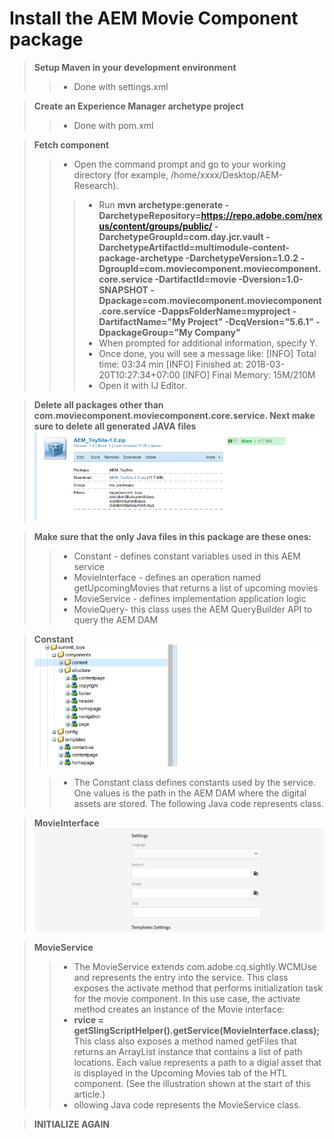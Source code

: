 # Install the AEM Movie Component package
> **Setup Maven in your development environment**
>> - Done with settings.xml
 
> **Create an Experience Manager archetype project**
>> - Done with pom.xml

> **Fetch component**
>> - Open the command prompt and go to your working directory (for example, /home/xxxx/Desktop/AEM-Research).
>>> - Run **mvn archetype:generate -DarchetypeRepository=https://repo.adobe.com/nexus/content/groups/public/ -DarchetypeGroupId=com.day.jcr.vault -DarchetypeArtifactId=multimodule-content-package-archetype -DarchetypeVersion=1.0.2 -DgroupId=com.moviecomponent.moviecomponent.core.service -DartifactId=movie -Dversion=1.0-SNAPSHOT -Dpackage=com.moviecomponent.moviecomponent.core.service -DappsFolderName=myproject -DartifactName="My Project" -DcqVersion="5.6.1" -DpackageGroup="My Company"**
>>> - When prompted for additional information, specify Y.
>>> - Once done, you will see a message like:
[INFO] Total time: 03:34 min
[INFO] Finished at: 2018-03-20T10:27:34+07:00
[INFO] Final Memory: 15M/210M
>>> - Open it with IJ Editor.

> **Delete all packages other than com.moviecomponent.moviecomponent.core.service. Next make sure to delete all generated JAVA files**
![alt text](https://github.com/vuongluisvippro/AEM-Research/blob/tab_movie_component_1/cq1.png)

> **Make sure that the only Java files in this package are these ones:**
>> - Constant - defines constant variables used in this AEM service
>> - MovieInterface - defines an operation named getUpcomingMovies that returns a list of upcoming movies
>> - MovieService - defines implementation application logic
>> - MovieQuery- this class uses the AEM QueryBuilder API to query the AEM DAM

> **Constant**
![alt text](https://github.com/vuongluisvippro/AEM-Research/blob/tab_movie_component_1/cq2.png)
>> - The Constant class defines constants used by the service. One values is the path in the AEM DAM where the digital assets are stored. The following Java code represents class.

> **MovieInterface**
![alt text](https://github.com/vuongluisvippro/AEM-Research/blob/tab_movie_component_1/cq3.png)

> **MovieService**
>> - The MovieService extends com.adobe.cq.sightly.WCMUse and represents the entry into the service. This class exposes the activate method that performs initialization task for the movie component. In this use case, the activate method creates an instance of the Movie interface:
>> - **rvice = getSlingScriptHelper().getService(MovieInterface.class);**
>> This class also exposes a method named getFiles that returns an ArrayList instance that contains a list of path locations. Each value represents a path to a digial asset that is displayed in the Upcoming Movies tab of the HTL component. (See the illustration shown at the start of this article.)
>> - ollowing Java code represents the MovieService class. 

> **INITIALIZE AGAIN**

